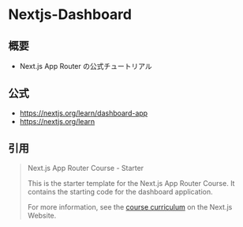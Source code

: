 # Nextjs-Dashboard

## 概要

- Next.js App Router の公式チュートリアル

## 公式

- https://nextjs.org/learn/dashboard-app
- https://nextjs.org/learn

## 引用

> Next.js App Router Course - Starter
>
> This is the starter template for the Next.js App Router Course. It contains the starting code for the dashboard application.
>
> For more information, see the [course curriculum](https://nextjs.org/learn) on the Next.js Website.